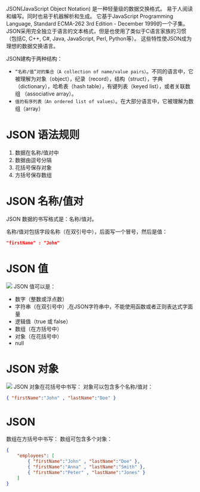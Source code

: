 JSON(JavaScript Object Notation) 是一种轻量级的数据交换格式。 易于人阅读和编写。同时也易于机器解析和生成。 它基于JavaScript Programming Language, Standard ECMA-262 3rd Edition - December 1999的一个子集。 JSON采用完全独立于语言的文本格式，但是也使用了类似于C语言家族的习惯（包括C, C++, C#, Java, JavaScript, Perl, Python等）。 这些特性使JSON成为理想的数据交换语言。

JSON建构于两种结构：

* `“名称/值”对的集合（A collection of name/value pairs）`。不同的语言中，它被理解为对象（object），纪录（record），结构（struct），字典（dictionary），哈希表（hash table），有键列表（keyed list），或者关联数组 （associative array）。
* `值的有序列表（An ordered list of values）`。在大部分语言中，它被理解为数组（array）


# JSON 语法规则
1. 数据在名称/值对中
2. 数据由逗号分隔
3. 花括号保存对象
4. 方括号保存数组

# JSON 名称/值对

JSON 数据的书写格式是：名称/值对。

名称/值对包括字段名称（在双引号中），后面写一个冒号，然后是值：
```json
"firstName" : "John"
```

# JSON 值
![](https://sfault-image.b0.upaiyun.com/4b/85/4b85ca012e31a1d9eb73b42a4e2220ab_articlex)
JSON 值可以是：
* 数字（整数或浮点数）
* 字符串（在双引号中）,在JSON字符串中，不能使用函数或者正则表达式字面量
* 逻辑值（true 或 false）
* 数组（在方括号中）
* 对象（在花括号中）
* null

# JSON 对象
![](https://sfault-image.b0.upaiyun.com/00/07/00077e283c07754189106221b6886c4b_articlex)
JSON 对象在花括号中书写：
对象可以包含多个名称/值对：
```json
{ "firstName":"John" , "lastName":"Doe" }
```

# JSON 
数组在方括号中书写：
数组可包含多个对象：
```json
{
    "employees": [
        { "firstName":"John" , "lastName":"Doe" },
        { "firstName":"Anna" , "lastName":"Smith" },
        { "firstName":"Peter" , "lastName":"Jones" }
    ]
}
```
